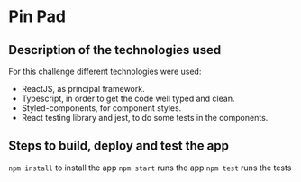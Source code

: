 # Pin Pad


## Description of the technologies used

For this challenge different technologies were used:

- ReactJS, as principal framework.
- Typescript, in order to get the code well typed and clean.
- Styled-components, for component styles.
- React testing library and jest, to do some tests in the components.

## Steps to build, deploy and test the app

`npm install` to install the app
`npm start` runs the app
`npm test` runs the tests
